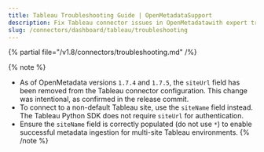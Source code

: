 ```yaml
---
title: Tableau Troubleshooting Guide | OpenMetadataSupport
description: Fix Tableau connector issues in OpenMetadatawith expert troubleshooting guides. Resolve common errors, connection problems, and data ingestion failures fast.
slug: /connectors/dashboard/tableau/troubleshooting
---
```


{% partial file="/v1.8/connectors/troubleshooting.md" /%}

{% note %}
- As of OpenMetadata versions `1.7.4` and `1.7.5`, the `siteUrl` field has been removed from the Tableau connector configuration. This change was intentional, as confirmed in the release commit.  
- To connect to a non-default Tableau site, use the `siteName` field instead. The Tableau Python SDK does not require `siteUrl` for authentication.  
- Ensure the `siteName` field is correctly populated (do not use `*`) to enable successful metadata ingestion for multi-site Tableau environments.
{% /note %}
